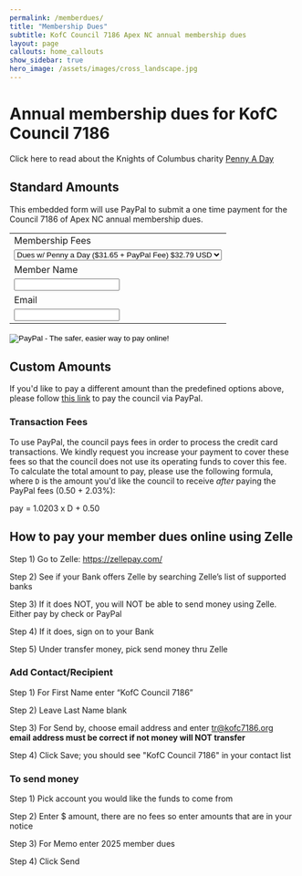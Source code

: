 ```yaml
---
permalink: /memberdues/
title: "Membership Dues"
subtitle: KofC Council 7186 Apex NC annual membership dues
layout: page
callouts: home_callouts
show_sidebar: true
hero_image: /assets/images/cross_landscape.jpg
---
```


# Annual membership dues for KofC Council 7186

Click here to read about the Knights of Columbus charity [Penny A Day][pennyday]

## Standard Amounts
This embedded form will use PayPal to submit a one time payment for the Council 7186 of Apex NC annual membership dues.

<form action="https://www.paypal.com/cgi-bin/webscr" method="post" target="_top">
<input type="hidden" name="cmd" value="_s-xclick">
<input type="hidden" name="hosted_button_id" value="5RK2MWAA9LVWW">
<table>
<tr><td><input type="hidden" name="on0" value="Membership Fees">Membership Fees</td></tr><tr><td><select name="os0">
	<option value="Dues w/ Penny a Day ($31.65 + PayPal Fee)">
            Dues w/ Penny a Day ($31.65 + PayPal Fee) $32.79 USD
          </option>
          <option value="Dues Only ($28 + PayPal Fee)">
            Dues Only ($28 + PayPal Fee) $29.07 USD
          </option>
</select> </td></tr>
<tr><td><input type="hidden" name="on1" value="Member Name">Member Name</td></tr><tr><td><input type="text" name="os1" maxlength="200"></td></tr>
<tr><td><input type="hidden" name="on2" value="Email">Email</td></tr><tr><td><input type="text" name="os2" maxlength="200"></td></tr>
</table>
<input type="hidden" name="currency_code" value="USD">
<input type="image" src="https://www.paypalobjects.com/en_US/i/btn/btn_paynowCC_LG.gif" border="0" name="submit" alt="PayPal - The safer, easier way to pay online!">
<img alt="" border="0" src="https://www.paypalobjects.com/en_US/i/scr/pixel.gif" width="1" height="1">
</form>

## Custom Amounts
If you'd like to pay a different amount than the predefined options above, please follow [this link](https://www.paypal.com/ncp/payment/V6ZXN4Y2C6PXG) to pay the council via PayPal.

### Transaction Fees
To use PayPal, the council pays fees in order to process the credit card transactions. We kindly request you increase your payment to cover these fees so that
the council does not use its operating funds to cover this fee. To calculate the total amount to pay, please use the following formula, where `D` is the amount you'd like the council
to receive *after* paying the PayPal fees (0.50 + 2.03%):

pay = 1.0203 x D + 0.50

## How to pay your member dues online using Zelle

Step 1) Go to Zelle: https://zellepay.com/

Step 2) See if your Bank offers Zelle by searching Zelle’s list of supported banks

Step 3) If it does NOT, you will NOT be able to send money using Zelle. Either pay by check or PayPal 

Step 4) If it does, sign on to your Bank

Step 5) Under transfer money, pick send money thru Zelle

### Add Contact/Recipient 

Step 1) For First Name enter “KofC Council 7186”

Step 2) Leave Last Name blank

Step 3) For Send by, choose email address and enter tr@kofc7186.org  __email address must be correct if not money will NOT transfer__

Step 4) Click Save; you should see "KofC Council 7186" in your contact list

### To send money

Step 1) Pick account you would like the funds to come from

Step 2) Enter $ amount, there are no fees so enter amounts that are in your notice

Step 3) For Memo enter 2025 member dues

Step 4) Click Send

[pennyday]: https://kofcnc.org/catholic-charity-fund/
